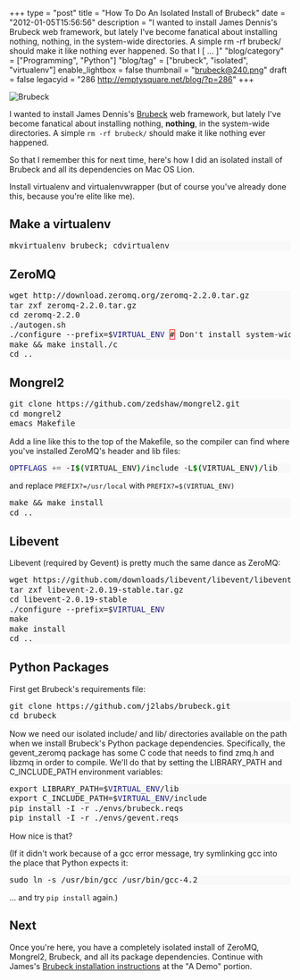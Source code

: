 +++
type = "post"
title = "How To Do An Isolated Install of Brubeck"
date = "2012-01-05T15:56:56"
description = "I wanted to install James Dennis's Brubeck web framework, but lately I've become fanatical about installing nothing, nothing, in the system-wide directories. A simple rm -rf brubeck/ should make it like nothing ever happened. So that I [ ... ]"
"blog/category" = ["Programming", "Python"]
"blog/tag" = ["brubeck", "isolated", "virtualenv"]
enable_lightbox = false
thumbnail = "brubeck@240.png"
draft = false
legacyid = "286 http://emptysquare.net/blog/?p=286"
+++

<p><img style="display:block; margin-left:auto; margin-right:auto;" src="brubeck.png" title="Brubeck" /></p>
<p>I wanted to install James Dennis's <a href="http://brubeck.io/">Brubeck</a> web
framework, but lately I've become fanatical about installing nothing,
<strong>nothing</strong>, in the system-wide directories. A simple <code>rm -rf brubeck/</code>
should make it like nothing ever happened.</p>
<p>So that I remember this for next time, here's how I did an isolated
install of Brubeck and all its dependencies on Mac OS Lion.</p>
<p>Install virtualenv and virtualenvwrapper (but of course you've already
done this, because you're elite like me).</p>
<h2 id="make-a-virtualenv">Make a virtualenv</h2>
<div class="codehilite" style="background: #f8f8f8"><pre style="line-height: 125%">mkvirtualenv brubeck; cdvirtualenv
</pre></div>


<h2 id="zeromq">ZeroMQ</h2>
<div class="codehilite" style="background: #f8f8f8"><pre style="line-height: 125%">wget http://download.zeromq.org/zeromq-2.2.0.tar.gz
tar zxf zeromq-2.2.0.tar.gz 
cd zeromq-2.2.0
./autogen.sh
./configure --prefix=$<span style="color: #19177C">VIRTUAL_ENV</span> <span style="border: 1px solid #FF0000">#</span> Don&#39;t install system-wide, just in this directory
make &amp;&amp; make install./c
cd ..
</pre></div>


<h2 id="mongrel2">Mongrel2</h2>
<div class="codehilite" style="background: #f8f8f8"><pre style="line-height: 125%">git clone https://github.com/zedshaw/mongrel2.git
cd mongrel2
emacs Makefile
</pre></div>


<p>Add a line like this to the top of the Makefile, so the compiler can
find where you've installed ZeroMQ's header and lib files:</p>
<div class="codehilite" style="background: #f8f8f8"><pre style="line-height: 125%"><span style="color: #19177C">OPTFLAGS</span> <span style="color: #666666">+=</span> -I<span style="color: #008000; font-weight: bold">$(</span>VIRTUAL_ENV<span style="color: #008000; font-weight: bold">)</span>/include -L<span style="color: #008000; font-weight: bold">$(</span>VIRTUAL_ENV<span style="color: #008000; font-weight: bold">)</span>/lib
</pre></div>


<p>and replace <code>PREFIX?=/usr/local</code> with <code>PREFIX?=$(VIRTUAL_ENV)</code></p>
<div class="codehilite" style="background: #f8f8f8"><pre style="line-height: 125%">make &amp;&amp; make install
cd ..
</pre></div>


<h2 id="libevent">Libevent</h2>
<p>Libevent (required by Gevent) is pretty much the same dance as ZeroMQ:</p>
<div class="codehilite" style="background: #f8f8f8"><pre style="line-height: 125%">wget https://github.com/downloads/libevent/libevent/libevent-2.0.19-stable.tar.gz
tar zxf libevent-2.0.19-stable.tar.gz
cd libevent-2.0.19-stable
./configure --prefix=$<span style="color: #19177C">VIRTUAL_ENV</span>
make
make install
cd ..
</pre></div>


<h2 id="python-packages">Python Packages</h2>
<p>First get Brubeck's requirements file:</p>
<div class="codehilite" style="background: #f8f8f8"><pre style="line-height: 125%">git clone https://github.com/j2labs/brubeck.git
cd brubeck
</pre></div>


<p>Now we need our isolated include/ and lib/ directories available on the
path when we install Brubeck's Python package dependencies.
Specifically, the gevent_zeromq package has some C code that needs to
find zmq.h and libzmq in order to compile. We'll do that by setting the
LIBRARY_PATH and C_INCLUDE_PATH environment variables:</p>
<div class="codehilite" style="background: #f8f8f8"><pre style="line-height: 125%">export LIBRARY_PATH=$<span style="color: #19177C">VIRTUAL_ENV</span>/lib
export C_INCLUDE_PATH=$<span style="color: #19177C">VIRTUAL_ENV</span>/include
pip install -I -r ./envs/brubeck.reqs
pip install -I -r ./envs/gevent.reqs
</pre></div>


<p>How nice is that?</p>
<p>(If it didn't work because of a gcc error message, try symlinking gcc into the place that Python expects it:</p>
<div class="codehilite" style="background: #f8f8f8"><pre style="line-height: 125%">sudo ln -s /usr/bin/gcc /usr/bin/gcc-4.2
</pre></div>


<p>... and try <code>pip install</code> again.)</p>
<h2 id="next">Next</h2>
<p>Once you're here, you have a completely isolated install of ZeroMQ,
Mongrel2, Brubeck, and all its package dependencies. Continue with
James's <a href="http://brubeck.io/installing.html">Brubeck installation
instructions</a> at the "A Demo"
portion.</p>
    